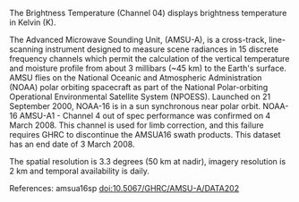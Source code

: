 The Brightness Temperature (Channel 04) displays brightness temperature in Kelvin (K).

The Advanced Microwave Sounding Unit, (AMSU-A), is a cross-track, line-scanning instrument designed to measure scene radiances in 15 discrete frequency channels which permit the calculation of the vertical temperature and moisture profile from about 3 millibars (~45 km) to the Earth's surface. AMSU flies on the National Oceanic and Atmospheric Administration (NOAA) polar orbiting spacecraft as part of the National Polar-orbiting Operational Environmental Satellite System (NPOESS). Launched on 21 September 2000, NOAA-16 is in a sun synchronous near polar orbit. NOAA-16 AMSU-A1 - Channel 4 out of spec performance was confirmed on 4 March 2008. This channel is used for limb correction, and this failure requires GHRC to discontinue the AMSUA16 swath products. This dataset has an end date of 3 March 2008.

The spatial resolution is 3.3 degrees (50 km at nadir), imagery resolution is 2 km and temporal availability is daily.

References: amsua16sp [doi:10.5067/GHRC/AMSU-A/DATA202](https://doi.org/10.5067/GHRC/AMSU-A/DATA202)